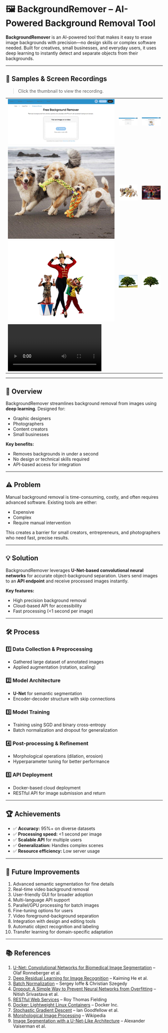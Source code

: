 # 🖼️ BackgroundRemover – AI-Powered Background Removal Tool

**BackgroundRemover** is an AI-powered tool that makes it easy to erase image backgrounds with precision—no design skills or complex software needed. Built for creatives, small businesses, and everyday users, it uses deep learning to instantly detect and separate objects from their backgrounds.

---

## 🔗 Samples & Screen Recordings

> Click the thumbnail to view the recording.

<table>
    <tbody>
        <tr>
            <td>
                <img src="./img/img-1.png" alt="img" />
            </td>
            <td>
                <img src="./img/img-2.png" alt="img" />
            </td>
            <td>
                <img src="./img/img-3.png" alt="img" />
            </td>
        </tr>
        <tr>
            <td>
                <img src="./img/img-4.jpg" alt="img" />
            </td>
            <td>
                <img src="./img/img-5.png" alt="img" />
            </td>
            <td>
                <img src="./img/img-6.jpg" alt="img" />
            </td>
        </tr>
        <tr>
            <td>
                <img src="./img/img-7.png" alt="img" />
            </td>
            <td>
                <img src="./img/img-8.png" alt="img" />
            </td>
            <td>
                <img src="./img/img-9.png" alt="img" />
            </td>
        </tr>
        <tr>
            <td>
                <video src="" controls preload>
                    Your browser does not support the video tag.
                </video>
            </td>
        </tr>
    </tbody>
</table>

---

## 📝 Overview

BackgroundRemover streamlines background removal from images using **deep learning**. Designed for:

- Graphic designers
- Photographers
- Content creators
- Small businesses

**Key benefits:**

- Removes backgrounds in under a second
- No design or technical skills required
- API-based access for integration

---

## ⚠️ Problem

Manual background removal is time-consuming, costly, and often requires advanced software. Existing tools are either:

- Expensive
- Complex
- Require manual intervention

This creates a barrier for small creators, entrepreneurs, and photographers who need fast, precise results.

---

## 💡 Solution

BackgroundRemover leverages **U-Net-based convolutional neural networks** for accurate object-background separation. Users send images to an **API endpoint** and receive processed images instantly.

**Key features:**

- High precision background removal
- Cloud-based API for accessibility
- Fast processing (<1 second per image)

---

## 🛠️ Process

### 1️⃣ Data Collection & Preprocessing
- Gathered large dataset of annotated images
- Applied augmentation (rotation, scaling)

### 2️⃣ Model Architecture
- **U-Net** for semantic segmentation
- Encoder-decoder structure with skip connections

### 3️⃣ Model Training
- Training using SGD and binary cross-entropy
- Batch normalization and dropout for generalization

### 4️⃣ Post-processing & Refinement
- Morphological operations (dilation, erosion)
- Hyperparameter tuning for better performance

### 5️⃣ API Deployment
- Docker-based cloud deployment
- RESTful API for image submission and return

---

## 🏆 Achievements

- ✅ **Accuracy:** 95%+ on diverse datasets
- ✅ **Processing speed:** <1 second per image
- ✅ **Scalable API** for multiple users
- ✅ **Generalization:** Handles complex scenes
- ✅ **Resource efficiency:** Low server usage

---

## 🔮 Future Improvements

1. Advanced semantic segmentation for fine details
2. Real-time video background removal
3. User-friendly GUI for broader adoption
4. Multi-language API support
5. Parallel/GPU processing for batch images
6. Fine-tuning options for users
7. Video foreground-background separation
8. Integration with design and editing tools
9. Automatic object recognition and labeling
10. Transfer learning for domain-specific adaptation

---

## 📚 References

1. [U-Net: Convolutional Networks for Biomedical Image Segmentation](https://arxiv.org/abs/1505.04597) – Olaf Ronneberger et al.
2. [Deep Residual Learning for Image Recognition](https://arxiv.org/abs/1512.03385) – Kaiming He et al.
3. [Batch Normalization](https://arxiv.org/abs/1502.03167) – Sergey Ioffe & Christian Szegedy
4. [Dropout: A Simple Way to Prevent Neural Networks from Overfitting](http://www.cs.toronto.edu/~hinton/absps/JMLRdropout.pdf) – Nitish Srivastava et al.
5. [RESTful Web Services](https://www.ics.uci.edu/~fielding/pubs/dissertation/rest_arch_style.htm) – Roy Thomas Fielding
6. [Docker: Lightweight Linux Containers](https://www.docker.com/what-docker) – Docker Inc.
7. [Stochastic Gradient Descent](https://www.deeplearningbook.org/contents/optimization.html) – Ian Goodfellow et al.
8. [Morphological Image Processing](https://en.wikipedia.org/wiki/Mathematical_morphology) – Wikipedia
9. [Image Segmentation with a U-Net-Like Architecture](https://www.jmlr.org/papers/volume20/18-310/18-310.pdf) – Alexander Vaiserman et al.  
